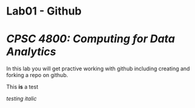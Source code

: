 #  Lab01 - Github
</p>

# *CPSC 4800: Computing for Data Analytics*
</p>

In this lab you will get practive working with github including creating and forking a repo on github.

This **is** a test

*testing italic* 
